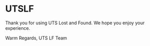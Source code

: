 # UTSLF
Thank you for using UTS Lost and Found. We hope you enjoy your experience.

Warm Regards,
UTS LF Team
